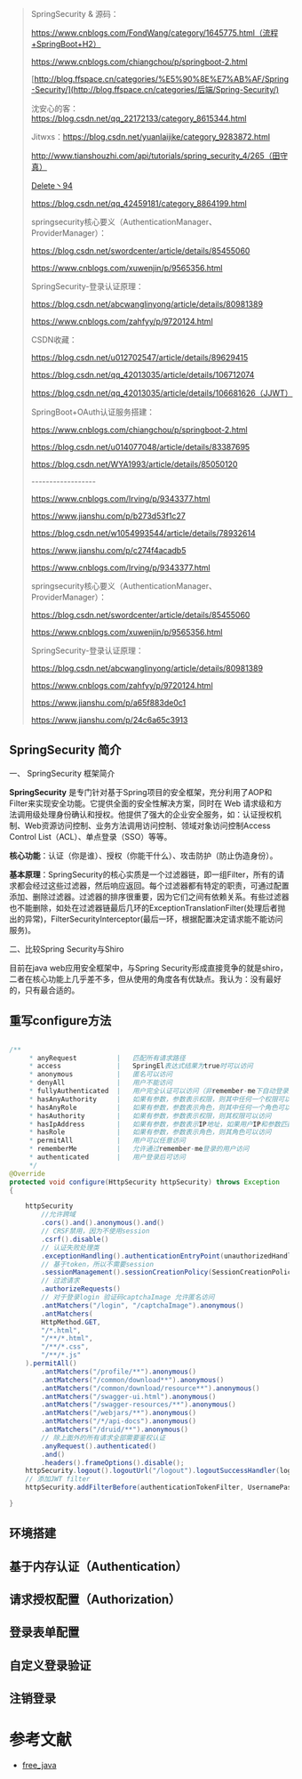 > SpringSecurity & 源码：
>
> https://www.cnblogs.com/FondWang/category/1645775.html（流程+SpringBoot+H2）
>
> https://www.cnblogs.com/chiangchou/p/springboot-2.html
>
> [http://blog.ffspace.cn/categories/%E5%90%8E%E7%AB%AF/Spring-Security/](http://blog.ffspace.cn/categories/后端/Spring-Security/)
>
> 沈安心的客：https://blog.csdn.net/qq_22172133/category_8615344.html
>
> Jitwxs：https://blog.csdn.net/yuanlaijike/category_9283872.html
>
> http://www.tianshouzhi.com/api/tutorials/spring_security_4/265（田守真）
>
> [Delete丶94](https://blog.csdn.net/qq_42459181)
>
> https://blog.csdn.net/qq_42459181/category_8864199.html
>
> springsecurity核心要义（AuthenticationManager、ProviderManager）：
>
> https://blog.csdn.net/swordcenter/article/details/85455060
>
> https://www.cnblogs.com/xuwenjin/p/9565356.html
>
> SpringSecurity-登录认证原理：
>
> https://blog.csdn.net/abcwanglinyong/article/details/80981389
>
> https://www.cnblogs.com/zahfyy/p/9720124.html
>
> CSDN收藏：
>
> https://blog.csdn.net/u012702547/article/details/89629415
>
> https://blog.csdn.net/qq_42013035/article/details/106712074
>
> https://blog.csdn.net/qq_42013035/article/details/106681626（JJWT）
>
> SpringBoot+OAuth认证服务搭建：
>
> https://www.cnblogs.com/chiangchou/p/springboot-2.html
>
> https://blog.csdn.net/u014077048/article/details/83387695
>
> https://blog.csdn.net/WYA1993/article/details/85050120
>
> \------------------
>
> https://www.cnblogs.com/Irving/p/9343377.html
>
> https://www.jianshu.com/p/b273d53f1c27
>
> https://blog.csdn.net/w1054993544/article/details/78932614
>
> https://www.jianshu.com/p/c274f4acadb5
>
> https://www.cnblogs.com/Irving/p/9343377.html
>
> springsecurity核心要义（AuthenticationManager、ProviderManager）：
>
> https://blog.csdn.net/swordcenter/article/details/85455060
>
> https://www.cnblogs.com/xuwenjin/p/9565356.html
>
> SpringSecurity-登录认证原理：
>
> https://blog.csdn.net/abcwanglinyong/article/details/80981389
>
> https://www.cnblogs.com/zahfyy/p/9720124.html
>
> https://www.jianshu.com/p/a65f883de0c1
>
> https://www.jianshu.com/p/24c6a65c3913





## SpringSecurity 简介

一、 SpringSecurity 框架简介

**SpringSecurity** 是专门针对基于Spring项目的安全框架，充分利用了AOP和Filter来实现安全功能。它提供全面的安全性解决方案，同时在 Web 请求级和方法调用级处理身份确认和授权。他提供了强大的企业安全服务，如：认证授权机制、Web资源访问控制、业务方法调用访问控制、领域对象访问控制Access Control List（ACL）、单点登录（SSO）等等。

**核心功能**：认证（你是谁）、授权（你能干什么）、攻击防护（防止伪造身份）。

**基本原理**：SpringSecurity的核心实质是一个过滤器链，即一组Filter，所有的请求都会经过这些过滤器，然后响应返回。每个过滤器都有特定的职责，可通过配置添加、删除过滤器。过滤器的排序很重要，因为它们之间有依赖关系。有些过滤器也不能删除，如处在过滤器链最后几环的ExceptionTranslationFilter(处理后者抛出的异常)，FilterSecurityInterceptor(最后一环，根据配置决定请求能不能访问服务)。





二、比较Spring Security与Shiro

目前在java web应用安全框架中，与Spring Security形成直接竞争的就是shiro，二者在核心功能上几乎差不多，但从使用的角度各有优缺点。我认为：没有最好的，只有最合适的。



## 重写configure方法

```java

/**
     * anyRequest          |   匹配所有请求路径
     * access              |   SpringEl表达式结果为true时可以访问
     * anonymous           |   匿名可以访问
     * denyAll             |   用户不能访问
     * fullyAuthenticated  |   用户完全认证可以访问（非remember-me下自动登录）
     * hasAnyAuthority     |   如果有参数，参数表示权限，则其中任何一个权限可以访问
     * hasAnyRole          |   如果有参数，参数表示角色，则其中任何一个角色可以访问
     * hasAuthority        |   如果有参数，参数表示权限，则其权限可以访问
     * hasIpAddress        |   如果有参数，参数表示IP地址，如果用户IP和参数匹配，则可以访问
     * hasRole             |   如果有参数，参数表示角色，则其角色可以访问
     * permitAll           |   用户可以任意访问
     * rememberMe          |   允许通过remember-me登录的用户访问
     * authenticated       |   用户登录后可访问
     */
@Override
protected void configure(HttpSecurity httpSecurity) throws Exception
{

    httpSecurity
        //允许跨域
        .cors().and().anonymous().and()
        // CRSF禁用，因为不使用session
        .csrf().disable()
        // 认证失败处理类
        .exceptionHandling().authenticationEntryPoint(unauthorizedHandler).and()
        // 基于token，所以不需要session
        .sessionManagement().sessionCreationPolicy(SessionCreationPolicy.STATELESS).and()
        // 过滤请求
        .authorizeRequests()
        // 对于登录login 验证码captchaImage 允许匿名访问
        .antMatchers("/login", "/captchaImage").anonymous()
        .antMatchers(
        HttpMethod.GET,
        "/*.html",
        "/**/*.html",
        "/**/*.css",
        "/**/*.js"
    ).permitAll()
        .antMatchers("/profile/**").anonymous()
        .antMatchers("/common/download**").anonymous()
        .antMatchers("/common/download/resource**").anonymous()
        .antMatchers("/swagger-ui.html").anonymous()
        .antMatchers("/swagger-resources/**").anonymous()
        .antMatchers("/webjars/**").anonymous()
        .antMatchers("/*/api-docs").anonymous()
        .antMatchers("/druid/**").anonymous()
        // 除上面外的所有请求全部需要鉴权认证
        .anyRequest().authenticated()
        .and()
        .headers().frameOptions().disable();
    httpSecurity.logout().logoutUrl("/logout").logoutSuccessHandler(logoutSuccessHandler);
    // 添加JWT filter
    httpSecurity.addFilterBefore(authenticationTokenFilter, UsernamePasswordAuthenticationFilter.class);

}
```



## 环境搭建

## 基于内存认证（Authentication）

## 请求授权配置（Authorization）

## 登录表单配置

## 自定义登录验证

## 注销登录



# 参考文献

- [free_java](https://blog.csdn.net/wangb_java/category_9284112.html)